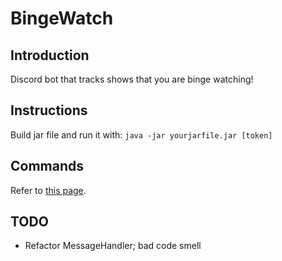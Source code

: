 # BingeWatch

## Introduction
Discord bot that tracks shows that you are binge watching!

## Instructions
Build jar file and run it with:
```java -jar yourjarfile.jar [token]```

## Commands
Refer to [this page](COMMANDS.md).

## TODO
- Refactor MessageHandler; bad code smell